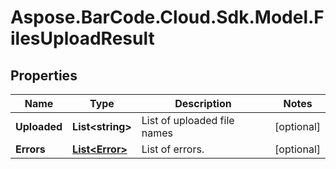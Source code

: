# Aspose.BarCode.Cloud.Sdk.Model.FilesUploadResult

## Properties

Name | Type | Description | Notes
---- | ---- | ----------- | -----
**Uploaded** | **List&lt;string&gt;** | List of uploaded file names | [optional]
**Errors** | [**List&lt;Error&gt;**](Error.md) | List of errors. | [optional]

